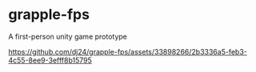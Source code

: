 # grapple-fps
A first-person unity game prototype

https://github.com/dj24/grapple-fps/assets/33898266/2b3336a5-feb3-4c55-8ee9-3efff8b15795

